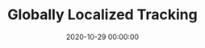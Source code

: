 ---
layout: inner
position: left
title: 'Globally Localized Tracking'
date: 2020-10-29 00:00:00
categories: development
tags: Tracking Localisation Augmented Virtual Extended Reality
featured_image: '/img/posts/portfolio/phd/trajectory.png'
lead_text: 'Part of my PhD thesis (2017-2020) investigated tracking and localization of almost purely rotational movement in large spaces. Example trajectory outputs when combining SPLAT tracking with global localization with a prior model. Work in progress!'
project_link: 'https://visualcomputing.otago.ac.nz/'
button_text: 'Otago'
button_icon: globe
---